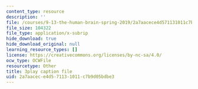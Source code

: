 ```yaml
---
content_type: resource
description: ''
file: /courses/9-13-the-human-brain-spring-2019/2a7aacece4d571131011c7b9d05bdbe3_B4a0WdGp52g.srt
file_size: 104322
file_type: application/x-subrip
hide_download: true
hide_download_original: null
learning_resource_types: []
license: https://creativecommons.org/licenses/by-nc-sa/4.0/
ocw_type: OCWFile
resourcetype: Other
title: 3play caption file
uid: 2a7aacec-e4d5-7113-1011-c7b9d05bdbe3
---
```

